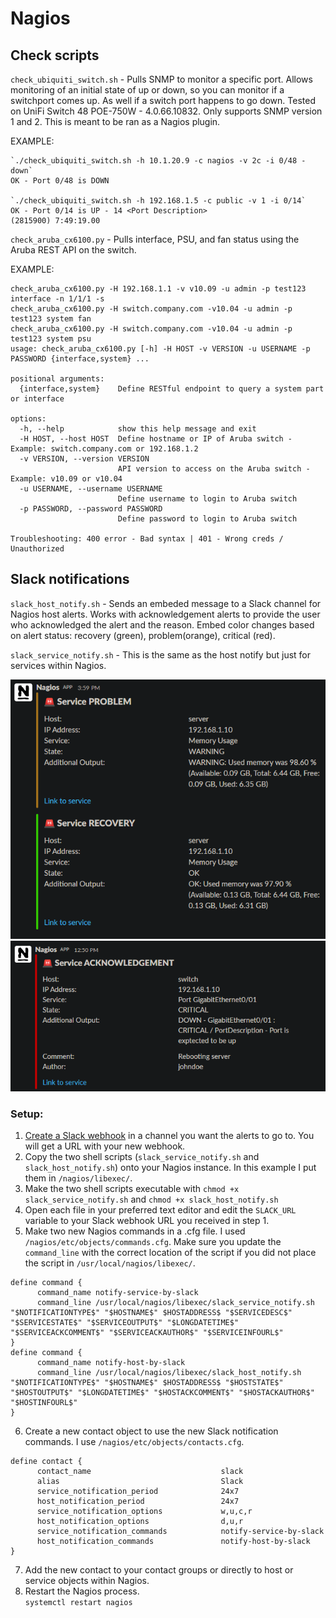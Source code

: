 # Nagios

## Check scripts

`check_ubiquiti_switch.sh` - Pulls SNMP to monitor a specific port. Allows monitoring of an initial state of up or down, so you can monitor if a switchport comes up. As well if a switch port happens to go down. Tested on UniFi Switch 48 POE-750W - 4.0.66.10832. Only supports SNMP version 1 and 2. This is meant to be ran as a Nagios plugin.

EXAMPLE:
    

    `./check_ubiquiti_switch.sh -h 10.1.20.9 -c nagios -v 2c -i 0/48 -down`
    OK - Port 0/48 is DOWN
    
    `./check_ubiquiti_switch.sh -h 192.168.1.5 -c public -v 1 -i 0/14`
    OK - Port 0/14 is UP - 14 <Port Description>
    (2815900) 7:49:19.00
  
  
`check_aruba_cx6100.py` - Pulls interface, PSU, and fan status using the Aruba REST API on the switch.

EXAMPLE:


    check_aruba_cx6100.py -H 192.168.1.1 -v v10.09 -u admin -p test123 interface -n 1/1/1 -s
    check_aruba_cx6100.py -H switch.company.com -v10.04 -u admin -p test123 system fan
    check_aruba_cx6100.py -H switch.company.com -v10.04 -u admin -p test123 system psu
    usage: check_aruba_cx6100.py [-h] -H HOST -v VERSION -u USERNAME -p PASSWORD {interface,system} ...

    positional arguments:
      {interface,system}    Define RESTful endpoint to query a system part or interface

    options:
      -h, --help            show this help message and exit
      -H HOST, --host HOST  Define hostname or IP of Aruba switch - Example: switch.company.com or 192.168.1.2
      -v VERSION, --version VERSION
                            API version to access on the Aruba switch - Example: v10.09 or v10.04
      -u USERNAME, --username USERNAME
                            Define username to login to Aruba switch
      -p PASSWORD, --password PASSWORD
                            Define password to login to Aruba switch

    Troubleshooting: 400 error - Bad syntax | 401 - Wrong creds / Unauthorized

## Slack notifications

`slack_host_notify.sh` - Sends an embeded message to a Slack channel for Nagios host alerts. Works with acknowledgement alerts to provide the user who acknowledged the alert and the reason. Embed color changes based on alert status: recovery (green), problem(orange), critical (red).  

`slack_service_notify.sh` - This is the same as the host notify but just for services within Nagios.  

![service_problem](/images/slack_service_problem.png)
![acknowledgement](/images/slack_acknowledgement.png)  

### Setup:

1. [Create a Slack webhook](https://api.slack.com/messaging/webhooks) in a channel you want the alerts to go to. You will get a URL with your new webhook.
2. Copy the two shell scripts (`slack_service_notify.sh` and `slack_host_notify.sh`) onto your Nagios instance. In this example I put them in `/nagios/libexec/`.
3. Make the two shell scripts executable with `chmod +x slack_service_notify.sh` and `chmod +x slack_host_notify.sh`
4. Open each file in your preferred text editor and edit the `SLACK_URL` variable to your Slack webhook URL you received in step 1.
5. Make two new Nagios commands in a .cfg file. I used `/nagios/etc/objects/commands.cfg`. Make sure you update the `command_line` with the correct location of the script if you did not place the script in `/usr/local/nagios/libexec/`.
```
define command {
      command_name notify-service-by-slack
      command_line /usr/local/nagios/libexec/slack_service_notify.sh "$NOTIFICATIONTYPE$" "$HOSTNAME$" $HOSTADDRESS$ "$SERVICEDESC$" "$SERVICESTATE$" "$SERVICEOUTPUT$" "$LONGDATETIME$" "$SERVICEACKCOMMENT$" "$SERVICEACKAUTHOR$" "$SERVICEINFOURL$"
}
define command {
      command_name notify-host-by-slack
      command_line /usr/local/nagios/libexec/slack_host_notify.sh "$NOTIFICATIONTYPE$" "$HOSTNAME$" $HOSTADDRESS$ "$HOSTSTATE$" "$HOSTOUTPUT$" "$LONGDATETIME$" "$HOSTACKCOMMENT$" "$HOSTACKAUTHOR$" "$HOSTINFOURL$"
}
```
6. Create a new contact object to use the new Slack notification commands. I use `/nagios/etc/objects/contacts.cfg`.
```
define contact {
      contact_name                             slack
      alias                                    Slack
      service_notification_period              24x7
      host_notification_period                 24x7
      service_notification_options             w,u,c,r
      host_notification_options                d,u,r
      service_notification_commands            notify-service-by-slack
      host_notification_commands               notify-host-by-slack
}
```
7. Add the new contact to your contact groups or directly to host or service objects within Nagios.
8. Restart the Nagios process.  
`systemctl restart nagios`

